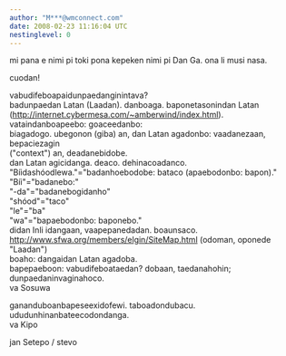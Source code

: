 ```yaml
---
author: "M***@wmconnect.com"
date: 2008-02-23 11:16:04 UTC
nestinglevel: 0
---
```

mi pana e nimi pi toki pona kepeken nimi pi Dan Ga. ona li musi nasa.  
  
cuodan!  
  
vabudifeboapaidunpaedanginintava?  
badunpaedan Latan (Laadan). danboaga. baponetasonindan Latan  
(http://internet.cybermesa.com/~amberwind/index.html). vataindanboapeebo: goaceedanbo:  
biagadogo. ubegonon (giba) an, dan Latan agadonbo: vaadanezaan, bepaciezagin  
("context") an, deadanebidobe.  
dan Latan agicidanga. deaco. dehinacoadanco.  
"Bíidashóodlewa."="badanhoebodobe: bataco (apaebodonbo: bapon)."  
"Bíi"="badanebo:"  
"-da"="badanebogidanho"  
"shóod"="taco"  
"le"="ba"  
"wa"="bapaebodonbo: baponebo."  
didan Inli idangaan, vaapepanedadan. boaunsaco.  
http://www.sfwa.org/members/elgin/SiteMap.html (odoman, oponede "Laadan")  
boaho: dangaidan Latan agadoba.  
bapepaeboon: vabudifeboataedan? dobaan, taedanahohin; dunpaedaninvaginahoco.  
va Sosuwa  
  
gananduboanbapeseexidofewi. taboadondubacu. ududunhinanbateecodondanga.  
va Kipo  
  
jan Setepo / stevo </HTML>